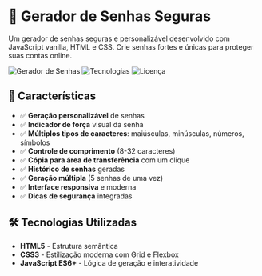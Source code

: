 # 🔐 Gerador de Senhas Seguras

Um gerador de senhas seguras e personalizável desenvolvido com JavaScript vanilla, HTML e CSS. Crie senhas fortes e únicas para proteger suas contas online.

![Gerador de Senhas](https://img.shields.io/badge/Status-Funcionando-green)
![Tecnologias](https://img.shields.io/badge/Tecnologias-JS%2FHTML%2FCSS-blue)
![Licença](https://img.shields.io/badge/Licença-MIT-green)

## 🚀 Características

- ✅ **Geração personalizável** de senhas
- ✅ **Indicador de força** visual da senha
- ✅ **Múltiplos tipos de caracteres**: maiúsculas, minúsculas, números, símbolos
- ✅ **Controle de comprimento** (8-32 caracteres)
- ✅ **Cópia para área de transferência** com um clique
- ✅ **Histórico de senhas** geradas
- ✅ **Geração múltipla** (5 senhas de uma vez)
- ✅ **Interface responsiva** e moderna
- ✅ **Dicas de segurança** integradas

## 🛠️ Tecnologias Utilizadas

- **HTML5** - Estrutura semântica
- **CSS3** - Estilização moderna com Grid e Flexbox
- **JavaScript ES6+** - Lógica de geração e interatividade
